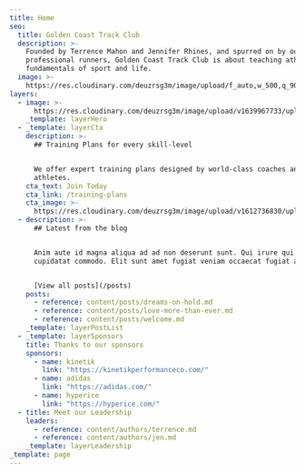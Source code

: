 ```yaml
---
title: Home
seo:
  title: Golden Coast Track Club
  description: >-
    Founded by Terrence Mahon and Jennifer Rhines, and spurred on by our team of
    professional runners, Golden Coast Track Club is about teaching athletes the
    fundamentals of sport and life.
  image: >-
    https://res.cloudinary.com/deuzrsg3m/image/upload/f_auto,w_500,q_90/v1613613891/ACtC-3fdr81NYXHLd7g26j_VuMPN17azl76HuNPgcBhMcIPPpYUrPTopWjrWRqRZK5f3KnHDhOdcHoF7YHahU1h3M8akE-n0lUpqUCFYeDbOV2SijIenL4nizPv1F7zja81T5iNMX-SNBAAVc3SBteBsyYjP_w2560-h1708-no_hieao0.jpg
layers:
  - image: >-
      https://res.cloudinary.com/deuzrsg3m/image/upload/v1639967733/uploads/DSC05486_kin8du.jpg
    _template: layerHero
  - _template: layerCta
    description: >-
      ## Training Plans for every skill-level


      We offer expert training plans designed by world-class coaches and
      athletes.
    cta_text: Join Today
    cta_link: /training-plans
    cta_image: >-
      https://res.cloudinary.com/deuzrsg3m/image/upload/v1612736830/uploads/Screen_Shot_2021-02-07_at_2.27.00_PM_ptwqab.png
  - description: >-
      ## Latest from the blog


      Anim aute id magna aliqua ad ad non deserunt sunt. Qui irure qui lorem
      cupidatat commodo. Elit sunt amet fugiat veniam occaecat fugiat aliqua.


      [View all posts](/posts)
    posts:
      - reference: content/posts/dreams-on-hold.md
      - reference: content/posts/love-more-than-ever.md
      - reference: content/posts/welcome.md
    _template: layerPostList
  - _template: layerSponsors
    title: Thanks to our sponsors
    sponsors:
      - name: kinetik
        link: "https://kinetikperformanceco.com/"
      - name: adidas
        link: "https://adidas.com/"
      - name: hyperice
        link: "https://hyperice.com/"
  - title: Meet our Leadership
    leaders:
      - reference: content/authors/terrence.md
      - reference: content/authors/jen.md
    _template: layerLeadership
_template: page
---
```


